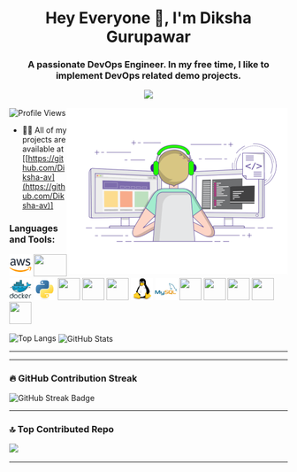 
<h1 align="center">Hey Everyone 👋, I'm Diksha Gurupawar </h1>


<h3 align="center">A passionate DevOps Engineer. In my free time, I like to implement DevOps related demo projects. </h3>

<p align="center">
  <a href="https://github.com/Diksha-av">
    <img src="https://img.shields.io/github/followers/Diksha-av?label=Follow&style=social" />
  </a>
</p>

<img align="right" alt="Coding" width="400" src="https://raw.githubusercontent.com/devSouvik/devSouvik/master/gif3.gif">

<p align="left">
  <img src="https://komarev.com/ghpvc/?username=Diksha-av&label=Profile%20views&color=0e75b6&style=flat" alt="Profile Views" />
</p>

- 👨‍💻 All of my projects are available at [[https://github.com/Diksha-av](https://github.com/Diksha-av)] 


<h3 align="left">Languages and Tools:</h3>
<p align="left">
  <img src="https://raw.githubusercontent.com/devicons/devicon/master/icons/amazonwebservices/amazonwebservices-original-wordmark.svg" width="40" height="40"/>
  <img src="https://www.vectorlogo.zone/logos/google_cloud/google_cloud-ar21.svg" width="60" height="40"/>
  <img src="https://raw.githubusercontent.com/devicons/devicon/master/icons/docker/docker-original-wordmark.svg" width="40" height="40"/>
  <img src="https://raw.githubusercontent.com/devicons/devicon/master/icons/python/python-original.svg" width="40" height="40"/>
  <img src="https://www.vectorlogo.zone/logos/git-scm/git-scm-icon.svg" width="40" height="40"/>
  <img src="https://www.vectorlogo.zone/logos/jenkins/jenkins-icon.svg" width="40" height="40"/>
  <img src="https://www.vectorlogo.zone/logos/kubernetes/kubernetes-icon.svg" width="40" height="40"/>
  <img src="https://raw.githubusercontent.com/devicons/devicon/master/icons/linux/linux-original.svg" width="40" height="40"/>
  <img src="https://raw.githubusercontent.com/devicons/devicon/master/icons/mysql/mysql-original-wordmark.svg" width="40" height="40"/>
  <img src="https://www.vectorlogo.zone/logos/gitlab/gitlab-ar21.svg" width="40" height="40"/>
  <img src="https://www.vectorlogo.zone/logos/ansible/ansible-icon.svg" width="40" height="40"/>
  <img src="https://www.vectorlogo.zone/logos/kubernetes/kubernetes-icon.svg" width="40" height="40"/>
  <img src="https://www.vectorlogo.zone/logos/terraformio/terraformio-ar21.svg" width="40" height="40"/>
  <img src="https://www.vectorlogo.zone/logos/apache_maven/apache_maven-ar21.svg" width="40" height="40"/>
  
</p>

<p><img align="left" src="https://github-readme-stats.vercel.app/api/top-langs?username=Diksha-av&show_icons=true&locale=en&layout=compact&theme=vue&hide_border=true" alt="Top Langs" /></p>

<p>&nbsp;<img align="center" src="https://github-readme-stats.vercel.app/api?username=Diksha-av&show_icons=true&locale=en&theme=vue&hide_border=true" alt="GitHub Stats" /></p>

---

---
### 🔥 GitHub Contribution Streak

![GitHub Streak Badge](https://img.shields.io/badge/GitHub%20Streak-Active-brightgreen?logo=github&style=for-the-badge)

---

### 🔝 Top Contributed Repo
![](https://github-contributor-stats.vercel.app/api?username=Diksha-av&limit=5&theme=flat&combine_all_yearly_contributions=true)

---

